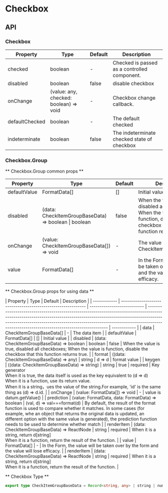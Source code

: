 # Checkbox

<example />

## API

### Checkbox

| Property       | Type                                   | Default | Description                                  |
| -------------- | -------------------------------------- | ------- | -------------------------------------------- |
| checked        | boolean                                | -       | Checked is passed as a controlled component. |
| disabled       | boolean                                | false   | disable checkbox                             |
| onChange       | (value: any, checked: boolean) => void | -       | Checkbox change callback.                    |
| defaultChecked | boolean                                | -       | The default checked                          |
| indeterminate  | boolean                                | false   | The indeterminate checked state of checkbox  |

### Checkbox.Group

** Checkbox.Group common props **

| Property     | Type                                                 | Default | Description                                                                                                                        |
| ------------ | ---------------------------------------------------- | ------- | ---------------------------------------------------------------------------------------------------------------------------------- |
| defaultValue | FormatData[]                                         | []      | Initial value                                                                                                                      |
| disabled     | (data: CheckItemGroupBaseData) => boolean \| boolean | false   | When the value is true, disabled all checkboxes; When the value is function, disable the checkbox that this function returns true. |
| onChange     | (value: CheckItemGroupBaseData[]) => void            | -       | The value is CheckItemGroupBaseData                                                                                                |
| value        | FormatData[]                                         | -       | In the Form, the value will be taken over by the form and the value will lose efficacy.                                            |

** Checkbox.Group props for using data **

| Property     | Type                                                         | Default                     | Description                                                                                                                                                                                                                                                                                          |
| ------------ | ------------------------------------------------------------ | --------------------------- | ---------------------------------------------------------------------------------------------------------------------------------------------------------------------------------------------------------------------------------------------------------------------------------------------------- | ------------ |
| data         | CheckItemGroupBaseData[]                                     | -                           | The data item                                                                                                                                                                                                                                                                                        |
| defaultValue | FormatData[]                                                 | []                          | Initial value                                                                                                                                                                                                                                                                                        |
| disabled     | (data: CheckItemGroupBaseData) => boolean \| boolean         | false                       | When the value is true, disabled all checkboxes; When the value is function, disable the checkbox that this function returns true.                                                                                                                                                                   |
| format       | ((data: CheckItemGroupBaseData) => any)                      | string                      | d => d                                                                                                                                                                                                                                                                                               | format value |
| keygen       | ((data: CheckItemGroupBaseData) => string) \| string \| true | required                    | Key generator<br />When it is true, the data itself is used as the key equivalent to (d => d)<br />When it is a function, use its return value.<br />When it is a string，ues the value of the string.For example, 'id' is the same thing as (d) => d.id.                                            |
| onChange     | (value: FormatData[]) => void                                | -                           | value is datum.getValue()                                                                                                                                                                                                                                                                            |
| prediction   | (value: FormatData, data: FormatData) => boolean             | (val, d) => val===format(d) | By default, the result of the format function is used to compare whether it matches. In some cases (for example, whe an object that returns the original data is updated, an different option with the same value is generated), the prediction function needs to be used to determine whether match |
| renderItem   | (data: CheckItemGroupBaseData) => ReactNode \| string        | required                    | When it is a string, return d\[string]<br />When it is a function, return the result of the function.                                                                                                                                                                                                |
| value        | FormatData[]                                                 | -                           | In the Form, the value will be taken over by the form and the value will lose efficacy.                                                                                                                                                                                                              |
| renderItem   | (data: CheckItemGroupBaseData) => ReactNode \| string        | required                    | When it is a string, return d\[string]<br />When it is a function, return the result of the function.                                                                                                                                                                                                |

** Checkbox Type **

```typescript
export type CheckItemGroupBaseData = Record<string, any> | string | number
```
